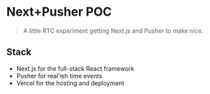 # Next+Pusher POC

> A little RTC experiment getting Next.js and Pusher to make nice.

## Stack

* Next.js for the full-stack React framework
* Pusher for real'ish time events
* Vercel for the hosting and deployment

